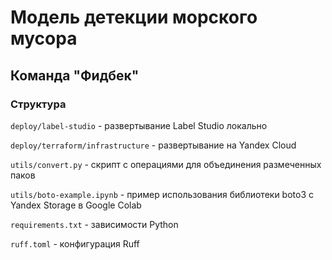 # Модель детекции морского мусора

## Команда "Фидбек"

### Структура

`deploy/label-studio` - развертывание Label Studio локально

`deploy/terraform/infrastructure` - развертывание на Yandex Cloud

`utils/convert.py` - скрипт с операциями для объединения размеченных паков

`utils/boto-example.ipynb` - пример использования библиотеки boto3 с Yandex Storage в Google Colab

`requirements.txt` - зависимости Python

`ruff.toml` - конфигурация Ruff
